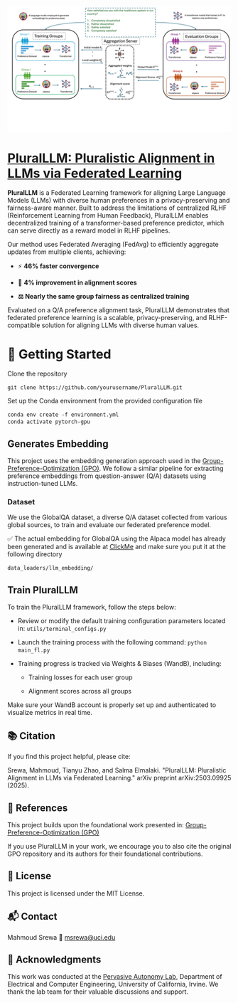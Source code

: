 ![PluralLLM Overview](figs/overview.jpg)

# [PluralLLM: Pluralistic Alignment in LLMs via Federated Learning](https://arxiv.org/abs/2503.09925)

**PluralLLM** is a Federated Learning framework for aligning Large Language Models (LLMs) with diverse human preferences in a privacy-preserving and fairness-aware manner. Built to address the limitations of centralized RLHF (Reinforcement Learning from Human Feedback), PluralLLM enables decentralized training of a transformer-based preference predictor, which can serve directly as a reward model in RLHF pipelines.

Our method uses Federated Averaging (FedAvg) to efficiently aggregate updates from multiple clients, achieving:

* ⚡ **46% faster convergence**

* 🎯 **4% improvement in alignment scores**
*  **⚖️ Nearly the same group fairness as centralized training**

Evaluated on a Q/A preference alignment task, PluralLLM demonstrates that federated preference learning is a scalable, privacy-preserving, and RLHF-compatible solution for aligning LLMs with diverse human values.


# 🚀 Getting Started
Clone the repository

```
git clone https://github.com/yourusername/PluralLLM.git
```
Set up the Conda environment from the provided configuration file
```
conda env create -f environment.yml
conda activate pytorch-gpu
```
 ##  Generates Embedding
This project uses the embedding generation approach used in the [Group-Preference-Optimization (GPO)](https://github.com/jamqd/Group-Preference-Optimization). We follow a similar pipeline for extracting preference embeddings from question-answer (Q/A) datasets using instruction-tuned LLMs.

### Dataset
We use the GlobalQA dataset, a diverse Q/A dataset collected from various global sources, to train and evaluate our federated preference model.

✅ The actual embedding for GlobalQA using the Alpaca model has already been generated and is available at [ClickMe](https://drive.google.com/file/d/1TJkjgLped9tTbzUQ8m4vWg6SDo5HUeBQ/view?usp=sharing) and make sure you put it at the following directory

```
data_loaders/llm_embedding/
```

## Train PluralLLM
To train the PluralLLM framework, follow the steps below:

- Review or modify the default training configuration parameters located in: `utils/terminal_configs.py`

- Launch the training process with the following command:
`python main_fl.py`

- Training progress is tracked via Weights & Biases (WandB), including:

    - Training losses for each user group

    - Alignment scores across all groups

Make sure your WandB account is properly set up and authenticated to visualize metrics in real time.


##  📚 Citation
If you find this project helpful, please cite:

Srewa, Mahmoud, Tianyu Zhao, and Salma Elmalaki. "PluralLLM: Pluralistic Alignment in LLMs via Federated Learning." arXiv preprint arXiv:2503.09925 (2025).

##  📖 References
This project builds upon the foundational work presented in:
[Group-Preference-Optimization (GPO)](https://github.com/jamqd/Group-Preference-Optimization)


If you use PluralLLM in your work, we encourage you to also cite the original GPO repository and its authors for their foundational contributions.


## 📄 License
This project is licensed under the MIT License.

## 📬 Contact
Mahmoud Srewa
📧 msrewa@uci.edu

## 🙏 Acknowledgments

This work was conducted at the [Pervasive Autonomy Lab](https://faculty.sites.uci.edu/elmalaki/people/), Department of Electrical and Computer Engineering, University of California, Irvine. We thank the lab team for their valuable discussions and support.
